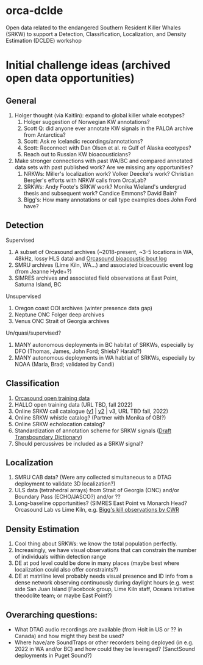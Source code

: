 # orca-dclde
Open data related to the endangered Southern Resident Killer Whales (SRKW) to support a Detection, Classification, Localization, and Density Estimation (DCLDE) workshop

# Initial challenge ideas (archived open data opportunities)

## General
1. Holger thought (via Kaitlin): expand to global killer whale ecotypes?
    1. Holger suggestion of Norwegian KW annotations?
    2. Scott Q: did anyone ever annotate KW signals in the PALOA archive from Antarctica?
    3. Scott: Ask re Icelandic recordings/annotations?
    4. Scott: Reconnect with Dan Olsen et al. re Gulf of Alaska ecotypes?
    5. Reach out to Russian KW bioacousticians?
2. Make stronger connections with past WA/BC and compared annotated data sets with past published work? Are we missing any opportunities?
    1. NRKWs: Miller's localization work? Volker Deecke's work? Christian Bergler's efforts with NRKW calls from OrcaLab?
    2. SRKWs: Andy Foote's SRKW work? Monika Wieland's undergrad thesis and subsequent work? Candice Emmons? David Bain?
    3. Bigg's: How many annotations or call type examples does John Ford have?

## Detection

Supervised
1. A subset of Orcasound archives (~2018-present, ~3-5 locations in WA, 48kHz, lossy HLS data) and [Orcasound bioacoustic bout log](https://docs.google.com/spreadsheets/d/1Js1CgbmK0Vbe3m0DfiFim1BE4lXMzC75S7GN-7QEE7Y/edit#gid=0)
2. SMRU archives (Lime Kiln, WA...) and associated bioacoustic event log (from Jeanne Hyde+?)
3. SIMRES archives and associated field observations at East Point, Saturna Island, BC

Unsupervised
1. Oregon coast OOI archives (winter presence data gap)
2. Neptune ONC Folger deep archives
3. Venus ONC Strait of Georgia archives

Un/quasi/supervised?
1. MANY autonomous deployments in BC habitat of SRKWs, especially by DFO (Thomas, James, John Ford; Shiela? Harald?)
2. MANY autonomous deployments in WA habtiat of SRKWs, especially by NOAA (Marla, Brad; validated by Candi)

## Classification

1. [Orcasound open training data](https://github.com/orcasound/orcadata/wiki)
2. HALLO open training data (URL TBD, fall 2022)
3. Online SRKW call catalogue ([v1]() | [v2]() | v3, URL TBD fall, 2022)
4. Online SRKW whistle catalog? (Partner with Monika of OBI?)
5. Online SRKW echolocation catalog?
6. Standardization of annotation scheme for SRKW signals ([Draft Transboundary Dictionary](https://docs.google.com/spreadsheets/d/1pskIEYjIVQH0IPa10UBuAZHKaGsxs02_itSIZ1Z7oAw/edit#gid=0))
7. Should percussives be included as a SRKW signal?


## Localization

1. SMRU CAB data? (Were any collected simultaneous to a DTAG deployment to validate 3D localization?)
2. ULS data (tetrahedral arrays) from Strait of Georgia (ONC) and/or Boundary Pass (ECHO/JASCO?) and/or ??
3. Long-baseline opportunities? (SIMRES East Point vs Monarch Head? Orcasound Lab vs Lime Kiln, e.g. [Bigg's kill observations by CWR](https://www.orcasound.net/2018/12/08/biggs-bangs-the-sound-of-marine-mammal-death-heard-live/)

## Density Estimation

1. Cool thing about SRKWs: we know the total population perfectly.
2. Increasingly, we have visual observations that can constrain the number of individuals within detection range
3. DE at pod level could be done in many places (maybe best where localization could also offer constraints?)
4. DE at matriline level probably needs visual presence and ID info from a dense network observing continuously during daylight hours (e.g. west side San Juan Island [Facebook group, Lime Kiln staff, Oceans Initiative theodolite team; or maybe East Point?)


## Overarching questions:

* What DTAG audio recordings are available (from Holt in US or ?? in Canada) and how might they best be used?
* Where have/are SoundTraps or other recorders being deployed (in e.g. 2022 in WA and/or BC) and how could they be leveraged? (SanctSound deployments in Puget Sound?)
